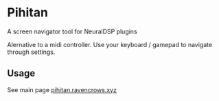 # Pihitan
A screen navigator tool for NeuralDSP plugins

Alernative to a midi controller. Use your keyboard / gamepad to navigate through settings.

## Usage
See main page [pihitan.ravencrows.xyz](https://pihitan.ravencrows.xyz)

